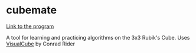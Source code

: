 # cubemate
<a href="https://cdn.rawgit.com/sqrcube/cubemate/ef07d7f6/cubemate.html">Link to the program</a>

A tool for learning and practicing algorithms on the 3x3 Rubik's Cube. Uses <a href="http://cube.crider.co.uk/visualcube.php">VisualCube</a> by Conrad Rider
